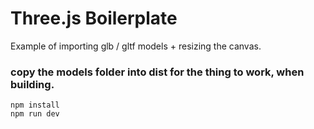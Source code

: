 # Three.js Boilerplate

Example of importing glb / gltf models + resizing the canvas.

### copy the models folder into dist for the thing to work, when building.

    npm install
    npm run dev
